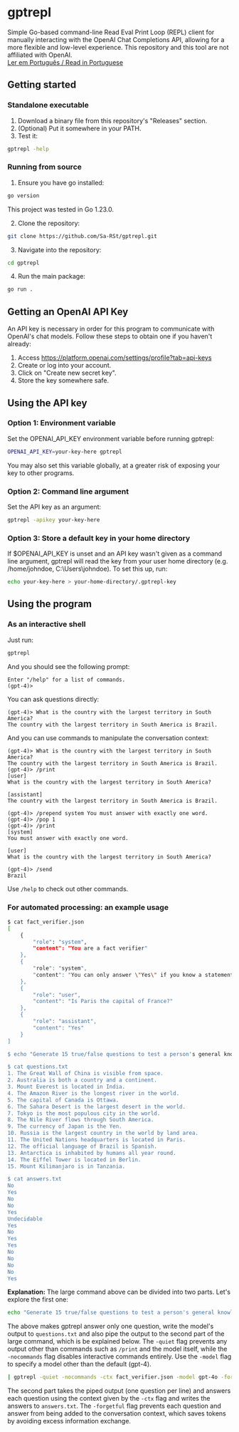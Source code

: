 # gptrepl
Simple Go-based command-line Read Eval Print Loop (REPL) client for manually interacting with the OpenAI Chat Completions API, allowing for a more flexible and low-level experience. This repository and this tool are not affiliated with OpenAI.   
[Ler em Português / Read in Portuguese](https://github.com/Sa-RSt/gptrepl/blob/main/README_pt_BR.md)

## Getting started

### Standalone executable

1. Download a binary file from this repository's "Releases" section.
1. (Optional) Put it somewhere in your PATH.
1. Test it:
```bash
gptrepl -help
```

### Running from source
1. Ensure you have go installed:
```bash
go version
```
This project was tested in Go 1.23.0.

2. Clone the repository:
```bash
git clone https://github.com/Sa-RSt/gptrepl.git
```
3. Navigate into the repository:
```bash
cd gptrepl
```
4. Run the main package:
```bash
go run .
```

## Getting an OpenAI API Key
An API key is necessary in order for this program to communicate with OpenAI's chat models. Follow these steps to obtain one if you haven't already:

1. Access https://platform.openai.com/settings/profile?tab=api-keys
1. Create or log into your account.
1. Click on "Create new secret key".
1. Store the key somewhere safe.

## Using the API key
### Option 1: Environment variable
Set the OPENAI_API_KEY environment variable before running gptrepl:
```bash
OPENAI_API_KEY=your-key-here gptrepl
```
You may also set this variable globally, at a greater risk of exposing your key to other programs.

### Option 2: Command line argument
Set the API key as an argument:
```bash
gptrepl -apikey your-key-here
```

### Option 3: Store a default key in your home directory
If $OPENAI_API_KEY is unset and an API key wasn't given as a command line argument, gptrepl will read the key from your user home directory (e.g. /home/johndoe, C:\\Users\\johndoe). To set this up, run:
```bash
echo your-key-here > your-home-directory/.gptrepl-key
```

## Using the program
### As an interactive shell
Just run:
```bash
gptrepl
```
And you should see the following prompt:
```
Enter "/help" for a list of commands.
(gpt-4)>
```
You can ask questions directly:
```
(gpt-4)> What is the country with the largest territory in South America?
The country with the largest territory in South America is Brazil.
```
And you can use commands to manipulate the conversation context:
```
(gpt-4)> What is the country with the largest territory in South America?
The country with the largest territory in South America is Brazil.
(gpt-4)> /print
[user]
What is the country with the largest territory in South America?

[assistant]
The country with the largest territory in South America is Brazil.

(gpt-4)> /prepend system You must answer with exactly one word.
(gpt-4)> /pop 1
(gpt-4)> /print
[system]
You must answer with exactly one word.

[user]
What is the country with the largest territory in South America?

(gpt-4)> /send
Brazil
```
Use `/help` to check out other commands.

### For automated processing: an example usage
```bash
$ cat fact_verifier.json
[
    {
        "role": "system",
        "content": "You are a fact verifier"
    },
    {
        "role": "system",
        "content": "You can only answer \"Yes\" if you know a statement is true, \"No\" if you know it's untrue or \"Undecidable\" if there is not enough information."
    },
    {
        "role": "user",
        "content": "Is Paris the capital of France?"
    },
    {
        "role": "assistant",
        "content": "Yes"
    }
]

$ echo "Generate 15 true/false questions to test a person's general knowledge of the world, separated only by one newline. Do not include the answers in any form."| gptrepl -quiet -nocommands -model gpt-4o | tee questions.txt | gptrepl -quiet -nocommands -ctx fact_verifier.json -model gpt-4o -forgetful > answers.txt

$ cat questions.txt
1. The Great Wall of China is visible from space.
2. Australia is both a country and a continent.
3. Mount Everest is located in India.
4. The Amazon River is the longest river in the world.
5. The capital of Canada is Ottawa.
6. The Sahara Desert is the largest desert in the world.
7. Tokyo is the most populous city in the world.
8. The Nile River flows through South America.
9. The currency of Japan is the Yen.
10. Russia is the largest country in the world by land area.
11. The United Nations headquarters is located in Paris.
12. The official language of Brazil is Spanish.
13. Antarctica is inhabited by humans all year round.
14. The Eiffel Tower is located in Berlin.
15. Mount Kilimanjaro is in Tanzania.

$ cat answers.txt
No
Yes
No
No
Yes
Undecidable
Yes
No
Yes
Yes
No
No
No
No
Yes
```
**Explanation:** The large command above can be divided into two parts. Let's explore the first one:
```bash
echo "Generate 15 true/false questions to test a person's general knowledge of the world, separated only by one newline. Do not include the answers in any form." | gptrepl -quiet -nocommands -model gpt-4o | tee questions.txt
```
The above makes gptrepl answer only one question, write the model's output to `questions.txt` and also pipe the output to the second part of the large command, which is be explained below. The `-quiet` flag prevents any output other than commands such as `/print` and the model itself, while the `-nocommands` flag disables interactive commands entirely. Use the `-model` flag to specify a model other than the default (gpt-4).
```bash
| gptrepl -quiet -nocommands -ctx fact_verifier.json -model gpt-4o -forgetful > answers.txt
```
The second part takes the piped output (one question per line) and answers each question using the context given by the `-ctx` flag and writes the answers to `answers.txt`. The `-forgetful` flag prevents each question and answer from being added to the conversation context, which saves tokens by avoiding excess information exchange.
